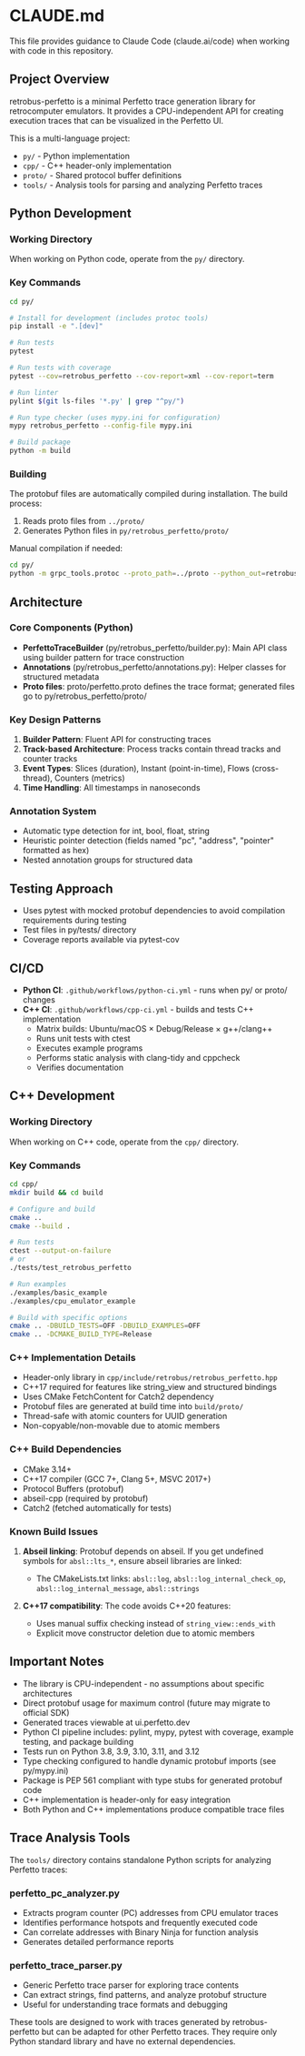 # CLAUDE.md

This file provides guidance to Claude Code (claude.ai/code) when working with code in this repository.

## Project Overview

retrobus-perfetto is a minimal Perfetto trace generation library for retrocomputer emulators. It provides a CPU-independent API for creating execution traces that can be visualized in the Perfetto UI.

This is a multi-language project:
- `py/` - Python implementation
- `cpp/` - C++ header-only implementation
- `proto/` - Shared protocol buffer definitions
- `tools/` - Analysis tools for parsing and analyzing Perfetto traces

## Python Development

### Working Directory
When working on Python code, operate from the `py/` directory.

### Key Commands
```bash
cd py/

# Install for development (includes protoc tools)
pip install -e ".[dev]"

# Run tests
pytest

# Run tests with coverage
pytest --cov=retrobus_perfetto --cov-report=xml --cov-report=term

# Run linter
pylint $(git ls-files '*.py' | grep "^py/")

# Run type checker (uses mypy.ini for configuration)
mypy retrobus_perfetto --config-file mypy.ini

# Build package
python -m build
```

### Building
The protobuf files are automatically compiled during installation. The build process:
1. Reads proto files from `../proto/`
2. Generates Python files in `py/retrobus_perfetto/proto/`

Manual compilation if needed:
```bash
cd py/
python -m grpc_tools.protoc --proto_path=../proto --python_out=retrobus_perfetto/proto ../proto/perfetto.proto
```

## Architecture

### Core Components (Python)
- **PerfettoTraceBuilder** (py/retrobus_perfetto/builder.py): Main API class using builder pattern for trace construction
- **Annotations** (py/retrobus_perfetto/annotations.py): Helper classes for structured metadata
- **Proto files**: proto/perfetto.proto defines the trace format; generated files go to py/retrobus_perfetto/proto/

### Key Design Patterns
1. **Builder Pattern**: Fluent API for constructing traces
2. **Track-based Architecture**: Process tracks contain thread tracks and counter tracks
3. **Event Types**: Slices (duration), Instant (point-in-time), Flows (cross-thread), Counters (metrics)
4. **Time Handling**: All timestamps in nanoseconds

### Annotation System
- Automatic type detection for int, bool, float, string
- Heuristic pointer detection (fields named "pc", "address", "pointer" formatted as hex)
- Nested annotation groups for structured data

## Testing Approach
- Uses pytest with mocked protobuf dependencies to avoid compilation requirements during testing
- Test files in py/tests/ directory
- Coverage reports available via pytest-cov

## CI/CD
- **Python CI**: `.github/workflows/python-ci.yml` - runs when py/ or proto/ changes
- **C++ CI**: `.github/workflows/cpp-ci.yml` - builds and tests C++ implementation
  - Matrix builds: Ubuntu/macOS × Debug/Release × g++/clang++
  - Runs unit tests with ctest
  - Executes example programs
  - Performs static analysis with clang-tidy and cppcheck
  - Verifies documentation

## C++ Development

### Working Directory
When working on C++ code, operate from the `cpp/` directory.

### Key Commands
```bash
cd cpp/
mkdir build && cd build

# Configure and build
cmake ..
cmake --build .

# Run tests
ctest --output-on-failure
# or
./tests/test_retrobus_perfetto

# Run examples
./examples/basic_example
./examples/cpu_emulator_example

# Build with specific options
cmake .. -DBUILD_TESTS=OFF -DBUILD_EXAMPLES=OFF
cmake .. -DCMAKE_BUILD_TYPE=Release
```

### C++ Implementation Details
- Header-only library in `cpp/include/retrobus/retrobus_perfetto.hpp`
- C++17 required for features like string_view and structured bindings
- Uses CMake FetchContent for Catch2 dependency
- Protobuf files are generated at build time into `build/proto/`
- Thread-safe with atomic counters for UUID generation
- Non-copyable/non-movable due to atomic members

### C++ Build Dependencies
- CMake 3.14+
- C++17 compiler (GCC 7+, Clang 5+, MSVC 2017+)
- Protocol Buffers (protobuf)
- abseil-cpp (required by protobuf)
- Catch2 (fetched automatically for tests)

### Known Build Issues
1. **Abseil linking**: Protobuf depends on abseil. If you get undefined symbols for `absl::lts_*`, ensure abseil libraries are linked:
   - The CMakeLists.txt links: `absl::log`, `absl::log_internal_check_op`, `absl::log_internal_message`, `absl::strings`

2. **C++17 compatibility**: The code avoids C++20 features:
   - Uses manual suffix checking instead of `string_view::ends_with`
   - Explicit move constructor deletion due to atomic members

## Important Notes
- The library is CPU-independent - no assumptions about specific architectures
- Direct protobuf usage for maximum control (future may migrate to official SDK)
- Generated traces viewable at ui.perfetto.dev
- Python CI pipeline includes: pylint, mypy, pytest with coverage, example testing, and package building
- Tests run on Python 3.8, 3.9, 3.10, 3.11, and 3.12
- Type checking configured to handle dynamic protobuf imports (see py/mypy.ini)
- Package is PEP 561 compliant with type stubs for generated protobuf code
- C++ implementation is header-only for easy integration
- Both Python and C++ implementations produce compatible trace files

## Trace Analysis Tools

The `tools/` directory contains standalone Python scripts for analyzing Perfetto traces:

### perfetto_pc_analyzer.py
- Extracts program counter (PC) addresses from CPU emulator traces
- Identifies performance hotspots and frequently executed code
- Can correlate addresses with Binary Ninja for function analysis
- Generates detailed performance reports

### perfetto_trace_parser.py
- Generic Perfetto trace parser for exploring trace contents
- Can extract strings, find patterns, and analyze protobuf structure
- Useful for understanding trace formats and debugging

These tools are designed to work with traces generated by retrobus-perfetto but can be adapted for other Perfetto traces. They require only Python standard library and have no external dependencies.